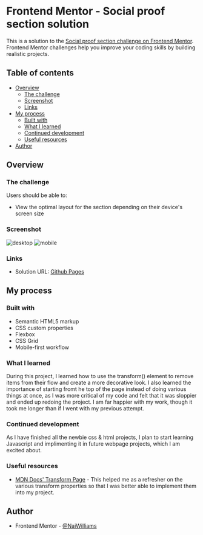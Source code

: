 # Frontend Mentor - Social proof section solution

This is a solution to the [Social proof section challenge on Frontend Mentor](https://www.frontendmentor.io/challenges/social-proof-section-6e0qTv_bA). Frontend Mentor challenges help you improve your coding skills by building realistic projects. 

## Table of contents

- [Overview](#overview)
  - [The challenge](#the-challenge)
  - [Screenshot](#screenshot)
  - [Links](#links)
- [My process](#my-process)
  - [Built with](#built-with)
  - [What I learned](#what-i-learned)
  - [Continued development](#continued-development)
  - [Useful resources](#useful-resources)
- [Author](#author)

## Overview

### The challenge

Users should be able to:

- View the optimal layout for the section depending on their device's screen size

### Screenshot
![desktop](https://user-images.githubusercontent.com/83989593/124046387-d803e380-d9df-11eb-8c7b-c9c21b0cbc7a.png)
![mobile](https://user-images.githubusercontent.com/83989593/124047237-b3a90680-d9e1-11eb-9954-338bd8efd160.png)


### Links

- Solution URL: [Github Pages](https://naiwilliams.github.io/Social-Proof-Section/)

## My process

### Built with

- Semantic HTML5 markup
- CSS custom properties
- Flexbox
- CSS Grid
- Mobile-first workflow

### What I learned

During this project, I learned how to use the transform() element to remove items from their flow and create a more decorative look. I also learned the importance of starting fromt he top of the page instead of doing various things at once, as I was more critical of my code and felt that it was sloppier and ended up redoing the project. I am far happier with my work, though it took me longer than if I went with my previous attempt.

### Continued development

As I have finished all the newbie css & html projects, I plan to start learning Javascript and implimenting it in future webpage projects, which I am excited about.

### Useful resources

- [MDN Docs' Transform Page](https://developer.mozilla.org/en-US/docs/Web/CSS/transform) - This helped me as a refresher on the various transform properties so that I was better able to implement them into my project.

## Author

- Frontend Mentor - [@NaiWilliams](https://www.frontendmentor.io/profile/NaiWilliams)

